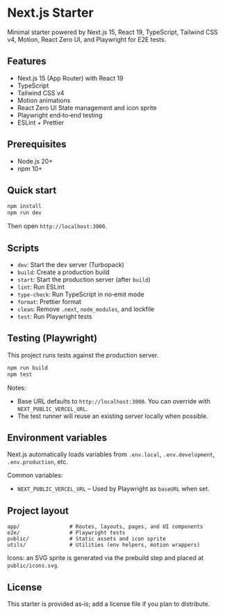 # Next.js Starter

Minimal starter powered by Next.js 15, React 19, TypeScript, Tailwind CSS v4, Motion, React Zero UI, and Playwright for E2E tests.

## Features

- Next.js 15 (App Router) with React 19
- TypeScript
- Tailwind CSS v4
- Motion animations
- React Zero UI State management and icon sprite
- Playwright end‑to‑end testing
- ESLint + Prettier

## Prerequisites

- Node.js 20+
- npm 10+

## Quick start

```bash
npm install
npm run dev
```

Then open `http://localhost:3000`.

## Scripts

- `dev`: Start the dev server (Turbopack)
- `build`: Create a production build
- `start`: Start the production server (after `build`)
- `lint`: Run ESLint
- `type-check`: Run TypeScript in no‑emit mode
- `format`: Prettier format
- `clean`: Remove `.next`, `node_modules`, and lockfile
- `test`: Run Playwright tests

## Testing (Playwright)

This project runs tests against the production server.

```bash
npm run build
npm test
```

Notes:

- Base URL defaults to `http://localhost:3000`. You can override with `NEXT_PUBLIC_VERCEL_URL`.
- The test runner will reuse an existing server locally when possible.

## Environment variables

Next.js automatically loads variables from `.env.local`, `.env.development`, `.env.production`, etc.

Common variables:

- `NEXT_PUBLIC_VERCEL_URL` – Used by Playwright as `baseURL` when set.

## Project layout

```
app/                # Routes, layouts, pages, and UI components
e2e/                # Playwright tests
public/             # Static assets and icon sprite
utils/              # Utilities (env helpers, motion wrappers)
```

Icons: an SVG sprite is generated via the prebuild step and placed at `public/icons.svg`.

## License

This starter is provided as‑is; add a license file if you plan to distribute.
